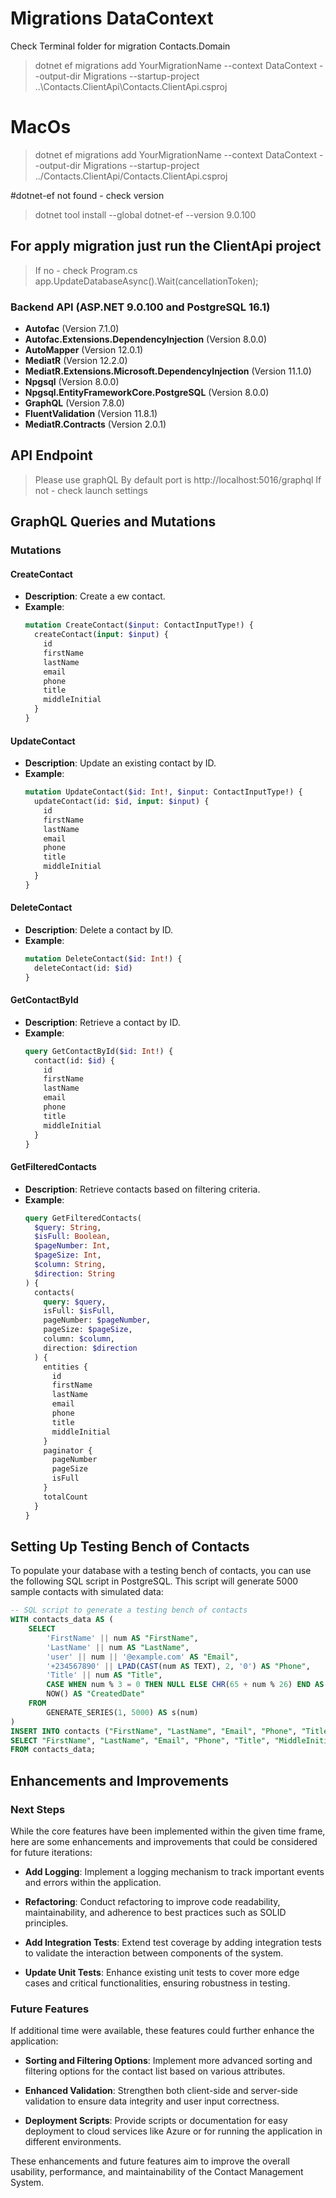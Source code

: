 # Migrations DataContext

Check Terminal folder for migration
Contacts.Domain

> dotnet ef migrations add YourMigrationName --context DataContext --output-dir Migrations --startup-project
> ..\Contacts.ClientApi\Contacts.ClientApi.csproj

# MacOs

> dotnet ef migrations add YourMigrationName --context DataContext --output-dir Migrations --startup-project
> ../Contacts.ClientApi/Contacts.ClientApi.csproj


#dotnet-ef not found - check version
> dotnet tool install --global dotnet-ef --version 9.0.100

## For apply migration just run the ClientApi project
> If no - check Program.cs
> app.UpdateDatabaseAsync().Wait(cancellationToken);

### Backend API (ASP.NET 9.0.100 and PostgreSQL 16.1)
- **Autofac** (Version 7.1.0)
- **Autofac.Extensions.DependencyInjection** (Version 8.0.0)
- **AutoMapper** (Version 12.0.1)
- **MediatR** (Version 12.2.0)
- **MediatR.Extensions.Microsoft.DependencyInjection** (Version 11.1.0)
- **Npgsql** (Version 8.0.0)
- **Npgsql.EntityFrameworkCore.PostgreSQL** (Version 8.0.0)
- **GraphQL** (Version 7.8.0)
- **FluentValidation** (Version 11.8.1)
- **MediatR.Contracts** (Version 2.0.1)

## API Endpoint
> Please use graphQL
> By default port is http://localhost:5016/graphql
> If not - check launch settings

## GraphQL Queries and Mutations

### Mutations

#### CreateContact
- **Description**: Create a ew contact.
- **Example**:
  ```graphql
  mutation CreateContact($input: ContactInputType!) {
    createContact(input: $input) {
      id
      firstName
      lastName
      email
      phone
      title
      middleInitial
    }
  }

#### UpdateContact
- **Description**: Update an existing contact by ID.
- **Example**:
  ```graphql
  mutation UpdateContact($id: Int!, $input: ContactInputType!) {
    updateContact(id: $id, input: $input) {
      id
      firstName
      lastName
      email
      phone
      title
      middleInitial
    }
  }

#### DeleteContact
- **Description**: Delete a contact by ID.
- **Example**:
  ```graphql
  mutation DeleteContact($id: Int!) {
    deleteContact(id: $id)
  }

#### GetContactById
- **Description**: Retrieve a contact by ID.
- **Example**:
  ```graphql
  query GetContactById($id: Int!) {
    contact(id: $id) {
      id
      firstName
      lastName
      email
      phone
      title
      middleInitial
    }
  }

#### GetFilteredContacts
- **Description**: Retrieve contacts based on filtering criteria.
- **Example**:
  ```graphql
  query GetFilteredContacts(
    $query: String,
    $isFull: Boolean,
    $pageNumber: Int,
    $pageSize: Int,
    $column: String,
    $direction: String
  ) {
    contacts(
      query: $query,
      isFull: $isFull,
      pageNumber: $pageNumber,
      pageSize: $pageSize,
      column: $column,
      direction: $direction
    ) {
      entities {
        id
        firstName
        lastName
        email
        phone
        title
        middleInitial
      }
      paginator {
        pageNumber
        pageSize
        isFull
      }
      totalCount
    }
  }

## Setting Up Testing Bench of Contacts

To populate your database with a testing bench of contacts, you can use the following SQL script in PostgreSQL. This script will generate 5000 sample contacts with simulated data:

```sql
-- SQL script to generate a testing bench of contacts
WITH contacts_data AS (
    SELECT
        'FirstName' || num AS "FirstName",
        'LastName' || num AS "LastName",
        'user' || num || '@example.com' AS "Email",
        '+234567890' || LPAD(CAST(num AS TEXT), 2, '0') AS "Phone",
        'Title' || num AS "Title",
        CASE WHEN num % 3 = 0 THEN NULL ELSE CHR(65 + num % 26) END AS "MiddleInitial",
        NOW() AS "CreatedDate"
    FROM
        GENERATE_SERIES(1, 5000) AS s(num)
)
INSERT INTO contacts ("FirstName", "LastName", "Email", "Phone", "Title", "MiddleInitial", "CreatedDate")
SELECT "FirstName", "LastName", "Email", "Phone", "Title", "MiddleInitial", "CreatedDate"
FROM contacts_data;
```

## Enhancements and Improvements

### Next Steps
While the core features have been implemented within the given time frame, here are some enhancements and improvements that could be considered for future iterations:

- **Add Logging**: Implement a logging mechanism to track important events and errors within the application.

- **Refactoring**: Conduct refactoring to improve code readability, maintainability, and adherence to best practices such as SOLID principles.

- **Add Integration Tests**: Extend test coverage by adding integration tests to validate the interaction between components of the system.

- **Update Unit Tests**: Enhance existing unit tests to cover more edge cases and critical functionalities, ensuring robustness in testing.

### Future Features
If additional time were available, these features could further enhance the application:

- **Sorting and Filtering Options**: Implement more advanced sorting and filtering options for the contact list based on various attributes.

- **Enhanced Validation**: Strengthen both client-side and server-side validation to ensure data integrity and user input correctness.

- **Deployment Scripts**: Provide scripts or documentation for easy deployment to cloud services like Azure or for running the application in different environments.

These enhancements and future features aim to improve the overall usability, performance, and maintainability of the Contact Management System.